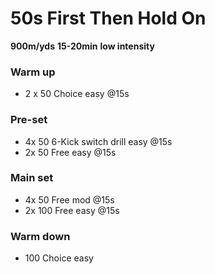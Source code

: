 # 50s First Then Hold On 

**900m/yds**
**15-20min** 
**low intensity**

### Warm up
- 2 x 50 Choice easy @15s

### Pre-set
- 4x 50 6-Kick switch drill easy @15s
- 2x 50 Free easy @15s

### Main set
- 4x 50 Free mod @15s
- 2x 100 Free easy @15s

### Warm down
- 100 Choice easy